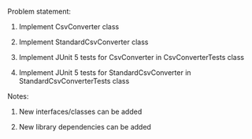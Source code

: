 Problem statement:

1. Implement CsvConverter class

2. Implement StandardCsvConverter class

3. Implement JUnit 5 tests for CsvConverter in CsvConverterTests class

4. Implement JUnit 5 tests for StandardCsvConverter in StandardCsvConverterTests class

Notes:

1. New interfaces/classes can be added

2. New library dependencies can be added
